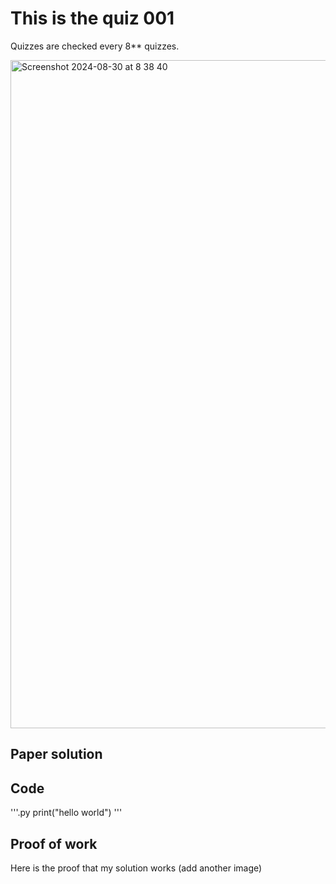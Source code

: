 # This is the quiz 001
Quizzes are checked every 8** quizzes.

<img width="1069" alt="Screenshot 2024-08-30 at 8 38 40" src="https://github.com/user-attachments/assets/4482f86b-4ff4-43d8-be46-ea52e115cd64">



## Paper solution




## Code
'''.py
print("hello world")
'''


## Proof of work
Here is the proof that my solution works (add another image)

